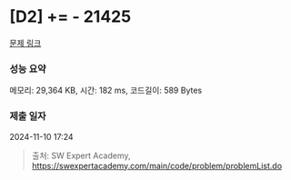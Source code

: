# [D2] += - 21425 

[문제 링크](https://swexpertacademy.com/main/code/problem/problemDetail.do?contestProbId=AZD8K_UayDoDFAVs) 

### 성능 요약

메모리: 29,364 KB, 시간: 182 ms, 코드길이: 589 Bytes

### 제출 일자

2024-11-10 17:24



> 출처: SW Expert Academy, https://swexpertacademy.com/main/code/problem/problemList.do